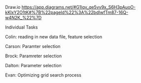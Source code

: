 Draw.io https://app.diagrams.net/#G1lqv_qe5vv9x_S6H3pAuoO-kKlxY2O1tK#%7B%22pageId%22%3A%22bdIwfTm87-16Q-w4N2K_%22%7D

Individual Tasks

Colin: reading in new data file, feature selection

Carson: Paramter selection

Brock: Paramreter selection

Dalton: Parameter selection

Evan: Optimizing grid search process